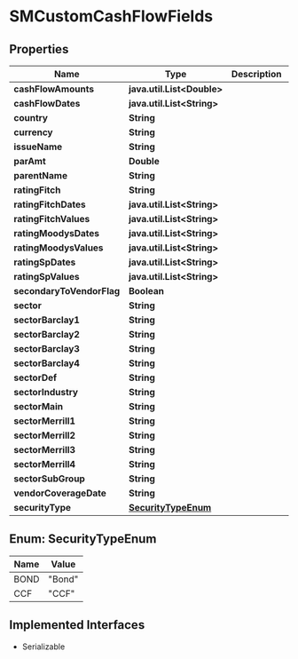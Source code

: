 

# SMCustomCashFlowFields


## Properties

Name | Type | Description | Notes
------------ | ------------- | ------------- | -------------
**cashFlowAmounts** | **java.util.List&lt;Double&gt;** |  |  [optional]
**cashFlowDates** | **java.util.List&lt;String&gt;** |  |  [optional]
**country** | **String** |  |  [optional]
**currency** | **String** |  |  [optional]
**issueName** | **String** |  |  [optional]
**parAmt** | **Double** |  |  [optional]
**parentName** | **String** |  |  [optional]
**ratingFitch** | **String** |  |  [optional]
**ratingFitchDates** | **java.util.List&lt;String&gt;** |  |  [optional]
**ratingFitchValues** | **java.util.List&lt;String&gt;** |  |  [optional]
**ratingMoodysDates** | **java.util.List&lt;String&gt;** |  |  [optional]
**ratingMoodysValues** | **java.util.List&lt;String&gt;** |  |  [optional]
**ratingSpDates** | **java.util.List&lt;String&gt;** |  |  [optional]
**ratingSpValues** | **java.util.List&lt;String&gt;** |  |  [optional]
**secondaryToVendorFlag** | **Boolean** |  |  [optional]
**sector** | **String** |  |  [optional]
**sectorBarclay1** | **String** |  |  [optional]
**sectorBarclay2** | **String** |  |  [optional]
**sectorBarclay3** | **String** |  |  [optional]
**sectorBarclay4** | **String** |  |  [optional]
**sectorDef** | **String** |  |  [optional]
**sectorIndustry** | **String** |  |  [optional]
**sectorMain** | **String** |  |  [optional]
**sectorMerrill1** | **String** |  |  [optional]
**sectorMerrill2** | **String** |  |  [optional]
**sectorMerrill3** | **String** |  |  [optional]
**sectorMerrill4** | **String** |  |  [optional]
**sectorSubGroup** | **String** |  |  [optional]
**vendorCoverageDate** | **String** |  |  [optional]
**securityType** | [**SecurityTypeEnum**](#SecurityTypeEnum) |  | 



## Enum: SecurityTypeEnum

Name | Value
---- | -----
BOND | &quot;Bond&quot;
CCF | &quot;CCF&quot;


## Implemented Interfaces

* Serializable


